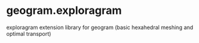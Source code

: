 # geogram.exploragram
exploragram extension library for geogram (basic hexahedral meshing and optimal transport)
